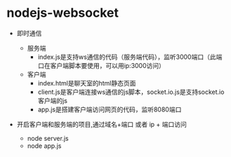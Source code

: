 # nodejs-websocket
- 即时通信
    - 服务端
        - index.js是支持ws通信的代码（服务端代码），监听3000端口（此端口在客户端脚本要使用，可以用ip:3000访问）
    - 客户端
        - index.html是聊天室的html静态页面
        - client.js是客户端连接ws通信的js脚本，socket.io.js是支持socket.io客户端的js
        - app.js是搭建客户端访问网页的代码，监听8080端口
    
- 开启客户端和服务端的项目,通过域名+端口 或者 ip + 端口访问
    - node server.js
    - node app.js
